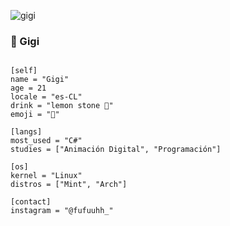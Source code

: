 ![gigi](https://github.com/user-attachments/assets/7cc61f7b-b00c-465c-b427-b85b9938b59c)
### 🌻 Gigi

```toml![Uploading gigi.png…]()

[self]
name = "Gigi"
age = 21
locale = "es-CL"
drink = "lemon stone 🍋"
emoji = "🌻"

[langs]
most_used = "C#"
studies = ["Animación Digital", "Programación"]

[os]
kernel = "Linux"
distros = ["Mint", "Arch"]

[contact]
instagram = "@fufuuhh_"
